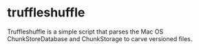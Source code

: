 # truffleshuffle

Truffleshuffle is a simple script that parses the Mac OS ChunkStoreDatabase and ChunkStorage to carve versioned files.

